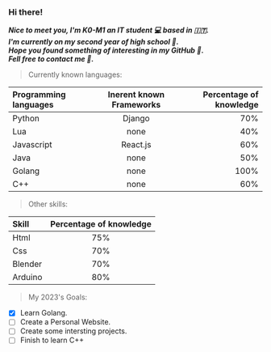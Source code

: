 ### **Hi there!**
***_Nice to meet you, I'm **K0-M1** an IT student 💻 based in 🇮🇹._***
<br>
***_I'm currently on my second year of high school 🏫._***
<br>
***_Hope you found something of interesting in my GitHub 🤖._***
<br>
***_Fell free to contact me 👀._***
<br>

> Currently known languages:

| Programming languages | Inerent known Frameworks | Percentage of knowledge |
| :---  |  :---:  | ---: |
| Python | Django | 70% |
| Lua   | none   | 40% |
| Javascript | React.js | 60% |
| Java | none | 50% |
| Golang | none | 100% |
| C++ | none | 60% |

> Other skills:

| Skill | Percentage of knowledge |
| :---  | :---:|
| Html  | 75% |
| Css   | 70% |
| Blender | 70% |
| Arduino | 80% |

> My 2023's Goals:
- [x] Learn Golang.
- [ ] Create a Personal Website.
- [ ] Create some intersting projects.
- [ ] Finish to learn C++
